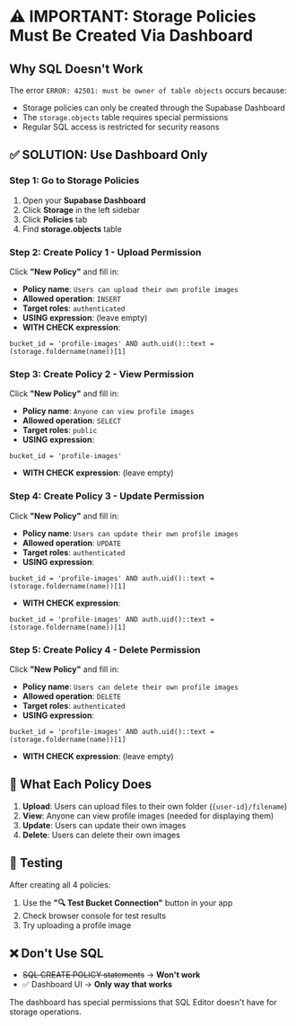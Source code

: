 # ⚠️ IMPORTANT: Storage Policies Must Be Created Via Dashboard

## Why SQL Doesn't Work
The error `ERROR: 42501: must be owner of table objects` occurs because:
- Storage policies can only be created through the Supabase Dashboard
- The `storage.objects` table requires special permissions
- Regular SQL access is restricted for security reasons

## ✅ SOLUTION: Use Dashboard Only

### Step 1: Go to Storage Policies
1. Open your **Supabase Dashboard**
2. Click **Storage** in the left sidebar  
3. Click **Policies** tab
4. Find **storage.objects** table

### Step 2: Create Policy 1 - Upload Permission
Click **"New Policy"** and fill in:
- **Policy name**: `Users can upload their own profile images`
- **Allowed operation**: `INSERT`
- **Target roles**: `authenticated`
- **USING expression**: (leave empty)
- **WITH CHECK expression**:
```
bucket_id = 'profile-images' AND auth.uid()::text = (storage.foldername(name))[1]
```

### Step 3: Create Policy 2 - View Permission  
Click **"New Policy"** and fill in:
- **Policy name**: `Anyone can view profile images`
- **Allowed operation**: `SELECT`
- **Target roles**: `public`
- **USING expression**:
```
bucket_id = 'profile-images'
```
- **WITH CHECK expression**: (leave empty)

### Step 4: Create Policy 3 - Update Permission
Click **"New Policy"** and fill in:
- **Policy name**: `Users can update their own profile images`
- **Allowed operation**: `UPDATE`
- **Target roles**: `authenticated`
- **USING expression**:
```
bucket_id = 'profile-images' AND auth.uid()::text = (storage.foldername(name))[1]
```
- **WITH CHECK expression**:
```
bucket_id = 'profile-images' AND auth.uid()::text = (storage.foldername(name))[1]
```

### Step 5: Create Policy 4 - Delete Permission
Click **"New Policy"** and fill in:
- **Policy name**: `Users can delete their own profile images`
- **Allowed operation**: `DELETE`
- **Target roles**: `authenticated`
- **USING expression**:
```
bucket_id = 'profile-images' AND auth.uid()::text = (storage.foldername(name))[1]
```
- **WITH CHECK expression**: (leave empty)

## 🎯 What Each Policy Does
1. **Upload**: Users can upload files to their own folder (`{user-id}/filename`)
2. **View**: Anyone can view profile images (needed for displaying them)
3. **Update**: Users can update their own images
4. **Delete**: Users can delete their own images

## 🧪 Testing
After creating all 4 policies:
1. Use the **"🔍 Test Bucket Connection"** button in your app
2. Check browser console for test results
3. Try uploading a profile image

## ❌ Don't Use SQL
- ~~SQL CREATE POLICY statements~~ → **Won't work**
- ✅ Dashboard UI → **Only way that works**

The dashboard has special permissions that SQL Editor doesn't have for storage operations. 